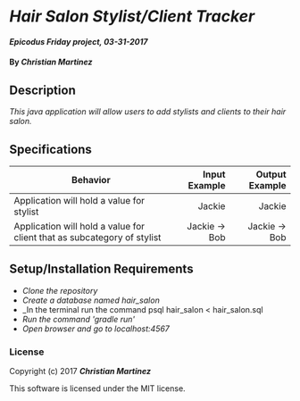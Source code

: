 # _Hair Salon Stylist/Client Tracker_

#### _Epicodus Friday project, 03-31-2017_

#### By _**Christian Martinez**_

## Description
_This java application will allow users to add stylists and clients to their hair salon._


## Specifications

| Behavior                   | Input Example     | Output Example    |
| -------------------------- | -----------------:| -----------------:|
| Application will hold a value for stylist | Jackie | Jackie |
| Application will hold a value for client that as subcategory of stylist | Jackie -> Bob | Jackie -> Bob |


## Setup/Installation Requirements

* _Clone the repository_
* _Create a database named hair_salon_
* _In the terminal run the command psql hair_salon < hair_salon.sql
* _Run the command 'gradle run'_
* _Open browser and go to localhost:4567_


### License

Copyright (c) 2017 **_Christian Martinez_**

This software is licensed under the MIT license.
